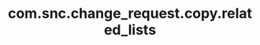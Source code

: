 ---
layout: page
title: com.snc.change_request.copy.related_lists
description: ""
value: "task_ci,task_cmdb_ci_service,change_task,task_service_offering"
---